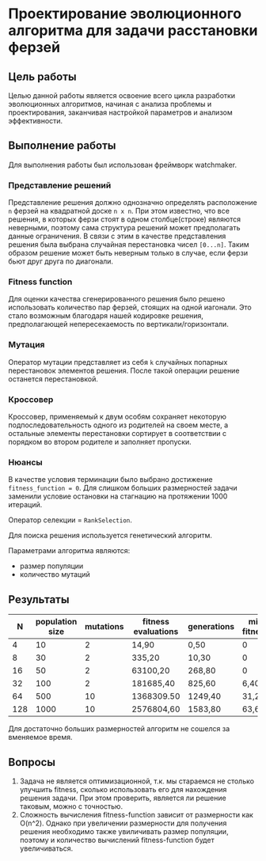 # Проектирование эволюционного алгоритма для задачи расстановки ферзей

## Цель работы

Целью данной работы является освоение всего цикла разработки эволюционных алгоритмов, начиная с анализа проблемы и проектирования, заканчивая настройкой параметров и анализом эффективности.

## Выполнение работы

Для выполнения работы был использован фреймворк watchmaker.

### Представление решений

Представление решения должно однозначно определять расположение
`n` ферзей на квадратной доске `n x n`. При этом известно,
что все решения, в которых ферзи стоят в одном столбце(строке)
являются неверными, поэтому сама структура решений может
предполагать данные ограничения. В связи с этим в качестве
представления решения была выбрана случайная перестановка
чисел `[0...n]`. Таким образом решение может быть неверным
только в случае, если ферзи бьют друг друга по диагонали.

### Fitness function

Для оценки качества сгенерированного решения было решено
использовать количество пар ферзей, стоящих на одной
иагонали. Это стало возможным благодаря нашей кодировке
решения, предполагающей непересекаемость по вертикали/горизонтали.

### Мутация

Оператор мутации представляет из себя `k` случайных попарных
перестановок элементов решения. После такой операции решение
останется перестановкой.

### Кроссовер

Кроссовер, применяемый к двум особям сохраняет некоторую
подпоследовательность одного из родителей на своем месте,
а остальные элементы перестановки сортирует в соответствии
с порядком во втором родителе и заполняет пропуски.

### Нюансы

В качестве условия терминации было выбрано достижение
`fitness_function = 0`. Для слишком больших размерностей
задачи заменили условие остановки на стагнацию на протяжении
1000 итераций.

Оператор селекции = `RankSelection`.

Для поиска решения используется генетический алгоритм.

Параметрами алгоритма являются:
- размер популяции
- количество мутаций


## Результаты

| N | population size | mutations | fitness evaluations | generations | min fitness |
|---|---|---|---|---|---|
| 4 | 10 |2| 14,90 | 0,50 | 0 |
| 8 | 30 |2| 335,20 | 10,30 | 0 |
| 16 | 50 |2| 63100,20 | 268,80 | 0 |
| 32 | 100 | 2 | 181685,40 | 825,60 | 6,40 |
| 64 | 500 | 10 | 1368309.50 | 1249,40 | 31,20 |
| 128 | 1000 | 10 | 2576804,60 | 1583,80 | 63,60 |

Для достаточно больших размерностей алгоритм не сошелся за
вменяемое время.

## Вопросы

1. Задача не является оптимизационной, т.к. мы стараемся
не столько улучшить fitness, сколько использовать его для
нахождения решения задачи. При этом проверить, является
ли решение таковым, можно с точностью.
2. Сложность вычисления fitness-function зависит от размерности
как O(n^2). Однако при увеличении размерности для
получения решения необходимо также увиличивать
размер популяции, поэтому и количество вычислений
fitness-function будет увеличиваться.